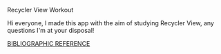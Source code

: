 Recycler View Workout

Hi everyone, I made this app with the aim of studying Recycler View, any questions I'm at your disposal!

[BIBLIOGRAPHIC REFERENCE](https://www.youtube.com/watch?v=EB32R-u_tac&t=2724s)

